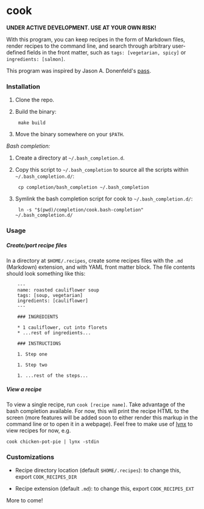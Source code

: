 # cook

**UNDER ACTIVE DEVELOPMENT. USE AT YOUR OWN RISK!**

With this program, you can keep recipes in the form of Markdown files, render
recipes to the command line, and search through arbitrary user-defined fields
in the front matter, such as `tags: [vegetarian, spicy]` or
`ingredients: [salmon]`.

This program was inspired by Jason A. Donenfeld's
[pass](https://www.passwordstore.org/).

### Installation

1. Clone the repo.

1. Build the binary:

        make build

1. Move the binary somewhere on your `$PATH`.

*Bash completion:*

1. Create a directory at `~/.bash_completion.d`.

1. Copy this script to `~/.bash_completion` to source all the scripts
within `~/.bash_completion.d/`:

        cp completion/bash_completion ~/.bash_completion

1. Symlink the bash completion script for cook to `~/.bash_completion.d/`:

        ln -s "$(pwd)/completion/cook.bash-completion" ~/.bash_completion.d/

### Usage

##### Create/port recipe files

In a directory at `$HOME/.recipes`, create some recipes files with the
`.md` (Markdown) extension, and with YAML front matter block. The file contents
should look something like this:

        ---
        name: roasted cauliflower soup
        tags: [soup, vegetarian]
        ingredients: [cauliflower]
        ---

        ### INGREDIENTS

        * 1 cauliflower, cut into florets
        * ...rest of ingredients...

        ### INSTRUCTIONS

        1. Step one

        1. Step two

        1. ...rest of the steps...

##### View a recipe

To view a single recipe, run `cook [recipe name]`. Take advantage of the bash
completion available. For now, this will print the recipe HTML to the screen
(more features will be added soon to either render this markup in the command
line or to open it in a webpage). Feel free to make use of
[lynx](http://lynx.browser.org/) to view recipes for now, e.g.

    cook chicken-pot-pie | lynx -stdin

### Customizations

* Recipe directory location (default `$HOME/.recipes`): to change this, export
`COOK_RECIPES_DIR`

* Recipe extension (default `.md`): to change this, export `COOK_RECIPES_EXT`

More to come!
